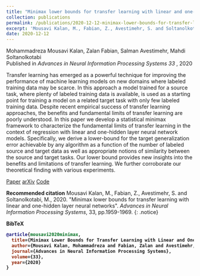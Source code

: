 ```yaml
---
title: "Minimax lower bounds for transfer learning with linear and one-hidden layer neural networks"
collection: publications
permalink: /publications/2020-12-12-minimax-lower-bounds-for-transfer-learning
excerpt: 'Mousavi Kalan, M., Fabian, Z., Avestimehr, S. and Soltanolkotabi, M., 2020. In <i> Advances in Neural Information Processing Systems </i> (1959-1969).'
date: 2020-12-12
---
```

Mohammadreza Mousavi Kalan, Zalan Fabian, Salman Avestimehr, Mahdi Soltanolkotabi <br>
Published in <i> Advances in Neural Information Processing Systems 33 </i>, 2020

Transfer learning has emerged as a powerful technique for improving the performance of machine learning models on new domains where labeled training data may be scarce. In this approach a model trained for a source task, where plenty of labeled training data is available, is used as a starting point for training a model on a related target task with only few labeled training data. Despite recent empirical success of transfer learning approaches, the benefits and fundamental limits of transfer learning are poorly understood. In this paper we develop a statistical minimax framework to characterize the fundamental limits of transfer learning in the context of regression with linear and one-hidden layer neural network models. Specifically, we derive a lower-bound for the target generalization error achievable by any algorithm as a function of the number of labeled source and target data as well as appropriate notions of similarity between the source and target tasks. Our lower bound provides new insights into the benefits and limitations of transfer learning. We further corroborate our theoretical finding with various experiments.

<a href="https://proceedings.neurips.cc/paper/2020/file/151d21647527d1079781ba6ae6571ffd-Paper.pdf" class="btn btn--info btn--large">Paper</a>
<a href="https://arxiv.org/pdf/2006.10581.pdf" class="btn btn--inverse btn--large"><i class="ai ai-arxiv ai-lg "></i> arXiv</a>
<a href="https://github.com/z-fabian/TransferLowerbounds" class="btn btn--primary btn--large"><i class="fab fa-github"></i> Code</a>

<b>Recommended citation</b>
Mousavi Kalan, M., Fabian, Z., Avestimehr, S. and Soltanolkotabi, M., 2020. &quot;Minimax lower bounds for transfer learning with linear and one-hidden layer neural networks&quot;. <i>Advances in Neural Information Processing Systems</i>, 33, pp.1959-1969.
{: .notice}

<b>BibTeX<b>
```bibtex
@article{mousavi2020minimax,
  title={Minimax Lower Bounds for Transfer Learning with Linear and One-hidden Layer Neural Networks},
  author={Mousavi Kalan, Mohammadreza and Fabian, Zalan and Avestimehr, Salman and Soltanolkotabi, Mahdi},
  journal={Advances in Neural Information Processing Systems},
  volume={33},
  year={2020}
}
```
